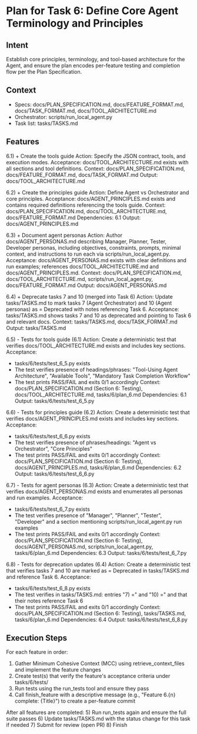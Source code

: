 # Plan for Task 6: Define Core Agent Terminology and Principles

## Intent
Establish core principles, terminology, and tool-based architecture for the Agent, and ensure the plan encodes per-feature testing and completion flow per the Plan Specification.

## Context
- Specs: docs/PLAN_SPECIFICATION.md, docs/FEATURE_FORMAT.md, docs/TASK_FORMAT.md, docs/TOOL_ARCHITECTURE.md
- Orchestrator: scripts/run_local_agent.py
- Task list: tasks/TASKS.md

## Features
6.1) + Create the tools guide
   Action: Specify the JSON contract, tools, and execution modes.
   Acceptance: docs/TOOL_ARCHITECTURE.md exists with all sections and tool definitions.
   Context: docs/PLAN_SPECIFICATION.md, docs/FEATURE_FORMAT.md, docs/TASK_FORMAT.md
   Output: docs/TOOL_ARCHITECTURE.md

6.2) + Create the principles guide
   Action: Define Agent vs Orchestrator and core principles.
   Acceptance: docs/AGENT_PRINCIPLES.md exists and contains required definitions referencing the tools guide.
   Context: docs/PLAN_SPECIFICATION.md, docs/TOOL_ARCHITECTURE.md, docs/FEATURE_FORMAT.md
   Dependencies: 6.1
   Output: docs/AGENT_PRINCIPLES.md

6.3) + Document agent personas
   Action: Author docs/AGENT_PERSONAS.md describing Manager, Planner, Tester, Developer personas, including objectives, constraints, prompts, minimal context, and instructions to run each via scripts/run_local_agent.py.
   Acceptance: docs/AGENT_PERSONAS.md exists with clear definitions and run examples; references docs/TOOL_ARCHITECTURE.md and docs/AGENT_PRINCIPLES.md.
   Context: docs/PLAN_SPECIFICATION.md, docs/TOOL_ARCHITECTURE.md, scripts/run_local_agent.py, docs/FEATURE_FORMAT.md
   Output: docs/AGENT_PERSONAS.md

6.4) + Deprecate tasks 7 and 10 (merged into Task 6)
   Action: Update tasks/TASKS.md to mark tasks 7 (Agent Orchestrator) and 10 (Agent personas) as = Deprecated with notes referencing Task 6.
   Acceptance: tasks/TASKS.md shows tasks 7 and 10 as deprecated and pointing to Task 6 and relevant docs.
   Context: tasks/TASKS.md, docs/TASK_FORMAT.md
   Output: tasks/TASKS.md

6.5) - Tests for tools guide (6.1)
   Action: Create a deterministic test that verifies docs/TOOL_ARCHITECTURE.md exists and includes key sections.
   Acceptance:
   - tasks/6/tests/test_6_5.py exists
   - The test verifies presence of headings/phrases: "Tool-Using Agent Architecture", "Available Tools", "Mandatory Task Completion Workflow"
   - The test prints PASS/FAIL and exits 0/1 accordingly
   Context: docs/PLAN_SPECIFICATION.md (Section 6: Testing), docs/TOOL_ARCHITECTURE.md, tasks/6/plan_6.md
   Dependencies: 6.1
   Output: tasks/6/tests/test_6_5.py

6.6) - Tests for principles guide (6.2)
   Action: Create a deterministic test that verifies docs/AGENT_PRINCIPLES.md exists and includes key sections.
   Acceptance:
   - tasks/6/tests/test_6_6.py exists
   - The test verifies presence of phrases/headings: "Agent vs Orchestrator", "Core Principles"
   - The test prints PASS/FAIL and exits 0/1 accordingly
   Context: docs/PLAN_SPECIFICATION.md (Section 6: Testing), docs/AGENT_PRINCIPLES.md, tasks/6/plan_6.md
   Dependencies: 6.2
   Output: tasks/6/tests/test_6_6.py

6.7) - Tests for agent personas (6.3)
   Action: Create a deterministic test that verifies docs/AGENT_PERSONAS.md exists and enumerates all personas and run examples.
   Acceptance:
   - tasks/6/tests/test_6_7.py exists
   - The test verifies presence of "Manager", "Planner", "Tester", "Developer" and a section mentioning scripts/run_local_agent.py run examples
   - The test prints PASS/FAIL and exits 0/1 accordingly
   Context: docs/PLAN_SPECIFICATION.md (Section 6: Testing), docs/AGENT_PERSONAS.md, scripts/run_local_agent.py, tasks/6/plan_6.md
   Dependencies: 6.3
   Output: tasks/6/tests/test_6_7.py

6.8) - Tests for deprecation updates (6.4)
   Action: Create a deterministic test that verifies tasks 7 and 10 are marked as = Deprecated in tasks/TASKS.md and reference Task 6.
   Acceptance:
   - tasks/6/tests/test_6_8.py exists
   - The test verifies in tasks/TASKS.md: entries "7) =" and "10) =" and that their notes reference Task 6
   - The test prints PASS/FAIL and exits 0/1 accordingly
   Context: docs/PLAN_SPECIFICATION.md (Section 6: Testing), tasks/TASKS.md, tasks/6/plan_6.md
   Dependencies: 6.4
   Output: tasks/6/tests/test_6_8.py

## Execution Steps
For each feature in order:
1) Gather Minimum Cohesive Context (MCC) using retrieve_context_files and implement the feature changes
2) Create test(s) that verify the feature's acceptance criteria under tasks/6/tests/
3) Run tests using the run_tests tool and ensure they pass
4) Call finish_feature with a descriptive message (e.g., "Feature 6.{n} complete: {Title}") to create a per-feature commit

After all features are completed:
5) Run run_tests again and ensure the full suite passes
6) Update tasks/TASKS.md with the status change for this task if needed
7) Submit for review (open PR)
8) Finish
